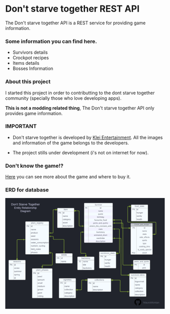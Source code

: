 # Don't starve together REST API

The Don't starve together API is a REST service for providing game information.


### Some information you can find here.

- Survivors details
- Crockpot recipes
- Items details
- Bosses Information


### About this project 

I started this project in order to contributting to the dont starve together community (specially those who love developing apps). 

**This is not a modding related thing**, The Don't starve together API only provides game information.


### IMPORTANT

- Don't starve together is developed by [Klei Entertainment](https://www.klei.com/). All the images and information of the game belongs to the developers.


- The project stills under development (i's not on internet for now).

### Don't know the game!?

[Here](https://www.klei.com/games/dont-starve-together) you can see more about the game and where to buy it. 


### ERD for database

![ERD](/docs/assets/erd_dst_database.png) 

